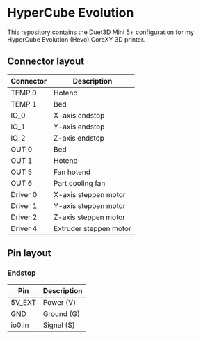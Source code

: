 # HyperCube Evolution

This repository contains the Duet3D Mini 5+ configuration for my HyperCube Evolution (Hevo) CoreXY 3D printer.

## Connector layout

| Connector | Description               |
| --------- | ------------------------- |
| TEMP 0    | Hotend                    |
| TEMP 1    | Bed                       |
| IO_0      | X-axis endstop            |
| IO_1      | Y-axis endstop            |
| IO_2      | Z-axis endstop            |
| OUT 0     | Bed                       |
| OUT 1     | Hotend                    |
| OUT 5     | Fan hotend                |
| OUT 6     | Part cooling fan          |
| Driver 0  | X-axis steppen motor      |
| Driver 1  | Y-axis steppen motor      |
| Driver 2  | Z-axis steppen motor      |
| Driver 4  | Extruder steppen motor    |

## Pin layout

### Endstop

| Pin       | Description   |
| --------- | ------------- |
| 5V_EXT    | Power  (V)    |
| GND       | Ground (G)    |
| io0.in    | Signal (S)    |


